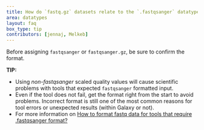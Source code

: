 ```yaml
---
title: How do `fastq.gz` datasets relate to the `.fastqsanger` datatype metadata assignment?
area: datatypes
layout: faq
box_type: tip
contributors: [jennaj, Melkeb]
---
```


Before assigning `fastqsanger` or `fastqsanger.gz`, be sure to confirm the format.

**TIP:** 
- Using *non-fastqsanger* scaled quality values will cause scientific problems with tools that expected `fastqsanger` formatted input.
- Even if the tool does not fail, get the format right from the start to avoid problems. Incorrect format is still one of the most common reasons for tool errors or unexpected results (within Galaxy or not).
- For more information on [How to format fastq data for tools that require .fastqsanger format?](https://training.galaxyproject.org/training-material/faqs/galaxy/datatypes_fastq_format.html)
